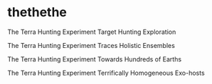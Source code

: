 # thethethe
The Terra Hunting Experiment Target Hunting Exploration

The Terra Hunting Experiment Traces Holistic Ensembles

The Terra Hunting Experiment Towards Hundreds of Earths

The Terra Hunting Experiment Terrifically Homogeneous Exo-hosts

